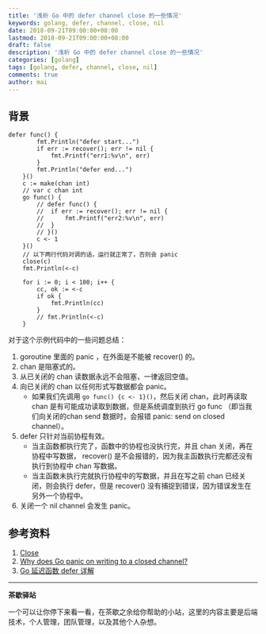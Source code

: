 ```yaml
---
title: '浅析 Go 中的 defer channel close 的一些情况'
keywords: golang, defer, channel, close, nil
date: 2018-09-21T09:00:00+08:00
lastmod: 2018-09-21T09:00:00+08:00
draft: false
description: '浅析 Go 中的 defer channel close 的一些情况'
categories: [golang]
tags: [golang, defer, channel, close, nil]
comments: true
author: mai
---
```


## 背景

```golang
defer func() {
		fmt.Println("defer start...")
		if err := recover(); err != nil {
			fmt.Printf("err1:%v\n", err)
		}
		fmt.Println("defer end...")
	}()
	c := make(chan int)
	// var c chan int
	go func() {
		// defer func() {
		// 	if err := recover(); err != nil {
		// 		fmt.Printf("err2:%v\n", err)
		// 	}
		// }()
		c <- 1
	}()
	// 以下两行代码对调的话，运行就正常了，否则会 panic
	close(c)
	fmt.Println(<-c)

	for i := 0; i < 100; i++ {
		cc, ok := <-c
		if ok {
			fmt.Println(cc)
		}
		// fmt.Println(<-c)
	}
```

对于这个示例代码中的一些问题总结：

1. goroutine 里面的 panic ，在外面是不能被 recover() 的。
2. chan 是阻塞式的。
3. 从已关闭的 chan 读数据永远不会阻塞，一律返回空值。
4. 向已关闭的 chan 以任何形式写数据都会 panic。
	- 如果我们先调用 `go func() {c <- 1}()`，然后关闭 chan，此时再读取 chan 是有可能成功读取到数据，但是系统调度到执行 go func （即当我们向关闭的chan send 数据时，会报错 panic: send on closed channel）。
5. defer 只针对当前协程有效。
	- 当主函数都执行完了，函数中的协程也没执行完，并且 chan 关闭，再在协程中写数据， recover() 是不会报错的，因为我主函数执行完都还没有执行到协程中 chan 写数据。
	- 当主函数未执行完就执行协程中的写数据，并且在写之前 chan 已经关闭，则会执行 defer，但是 recover() 没有捕捉到错误，因为错误发生在另外一个协程中。
6. 关闭一个 nil channel 会发生 panic。

## 参考资料

1. [Close](https://golang.org/ref/spec#Close)
2. [Why does Go panic on writing to a closed channel?](https://stackoverflow.com/questions/34897843/why-does-go-panic-on-writing-to-a-closed-channel)
3. [Go 延迟函数 defer 详解](https://mp.weixin.qq.com/s/5xeAOYi3OoxCEPe-S2RE2Q)

----

**茶歇驿站**

一个可以让你停下来看一看，在茶歇之余给你帮助的小站，这里的内容主要是后端技术，个人管理，团队管理，以及其他个人杂想。


